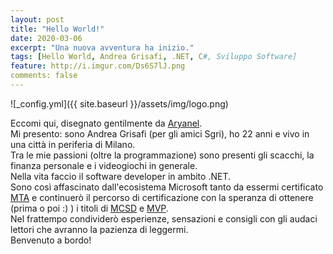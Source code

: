 ```yaml
---
layout: post
title: "Hello World!"
date: 2020-03-06
excerpt: "Una nuova avventura ha inizio."
tags: [Hello World, Andrea Grisafi, .NET, C#, Sviluppo Software]
feature: http://i.imgur.com/Ds6S7lJ.png
comments: false
---
```



![_config.yml]({{ site.baseurl }}/assets/img/logo.png)

Eccomi qui, disegnato gentilmente da [Aryanel](https://twitter.com/itsaryanel).  
Mi presento: sono Andrea Grisafi (per gli amici Sgri), ho 22 anni e vivo in una città in periferia di Milano.  
Tra le mie passioni (oltre la programmazione) sono presenti gli scacchi, la finanza personale e i videogiochi in generale.  
Nella vita faccio il software developer in ambito .NET.  
Sono così affascinato dall'ecosistema Microsoft tanto da essermi certificato [MTA](https://www.youracclaim.com/badges/3dfd2f75-3e12-423b-afa8-dbb8d351bdb4/linked_in_profile) e continuerò il percorso di certificazione con la speranza di ottenere (prima o poi :) ) i titoli di [MCSD](https://www.microsoft.com/it-it/learning/mcsd-app-builder-certification.aspx) e [MVP](https://mvp.microsoft.com/it-IT/pages/what-it-takes-to-be-an-mvp).  
Nel frattempo condividerò esperienze, sensazioni e consigli con gli audaci lettori che avranno la pazienza di leggermi.  
Benvenuto a bordo!

